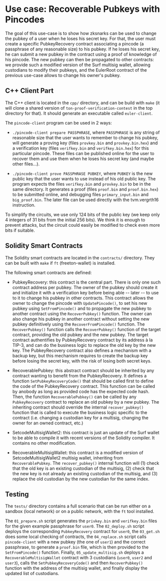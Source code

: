 # Use case: Recoverable Pubkeys with Pincodes

The goal of this use-case is to show how zksnarks can be used to
change the pubkey of a user when he loses his secret key. For that,
the user must create a specific PubkeyRecovery contract associating a
pincode (a passphrase of any reasonable size) to his pubkey. If he
loses his secret key, he can submit a new pubkey in the contract using
a proof of knowledge of his pincode. The new pubkey can then be
propagated to other contracts: we provide such a modified version of
the Surf multisig wallet, allowing custodians to modify their pubkeys,
and the EulerRoot contract of the previous use-case allows to change
his owner's pubkey.

## C++ Client Part

The C++ client is located in the `cpp/` directory, and can be build
with `make` (it will clone a shared version of
`ton-proof-verification-contest` in the top directory for that).
It should generate an executable called `euler-client`.

The `pincode-client` program can be used in 2 ways:

* `./pincode-client prepare PASSPHRASE`, where `PASSPHRASE` is any
  string of reasonable size that the user wants to remember to change
  his pubkey, will generate a proving key (files `provkey.bin` and
  `provkey.bin.hex`) and a verification key (files `verifkey.bin` and
  `verifkey.bin.hex`) for this particular pincode. These files can be
  published online for the user to recover them and use them when he
  loses his secret key (and maybe other files...).

* `./pincode-client prove PASSPHRASE PUBKEY`, where `PUBKEY` is the
  new public key that the user wants to use instead of his old public
  key. The program expects the files `verifkey.bin` and `provkey.bin`
  to be in the same directory. It generates a proof (files `proof.bin`
  and `proof.bin.hex`) to be submitted online, and debugging files
  `primary_input.bin` and `big_proof.bin`. The later file can be used
  directly with the tvm.vergrth16 instruction.

To simplify the circuits, we use only 124 bits of the public key (we
keep only 4 integers of 31 bits from the initial 256 bits). We think
it is enough to prevent attacks, but the circuit could easily be
modified to check even more bits if suitable.

## Solidity Smart Contracts

The Solidity smart contracts are located in the `contracts/`
directory. They can be built with `make` if `ft` (freeton-wallet) is
installed.

The following smart contracts are defined:

* PubkeyRecovery: this contract is the central part. There is only one
  such contract address per pubkey. The owner of the pubkey should
  create it and initialize it with a verification key before being
  able -- later -- to use to it to change his pubkey in other
  contracts. This contract allows the owner to change the pincode with
  `UpdatePincode()`, to set his new pubkey using `SetFromPincode()`
  and to propagate the new pubkey to another contract using the
  `RecoverPubkey()` function. The owner can also change his pubkey in
  another contract without setting the new pubkey definitively using
  the `RecoverFromPincode()` function. The `RecoverPubkey()` function
  calls the `RecoverPubkey()` function of the target contract,
  providing the old pubkey and the new pubkey. The target contract
  authentifies by PubkeyRecovery contract by its address à la TIP-3,
  and can do the business logic to replace the old key by the new key.
  The PubkeyRecovery contract also defines a mechanism with a backup
  key, but this mechanism requires to create the backup key before
  losing the secret key, with the risk of losing both secret keys.

* RecoverablePubkey: this abstract contract should be inherited by any
  contract wanting to benefit from the PubkeyRecovery. It defines a
  function `SetPubkeyRecoveryCode()` that should be called first to
  define the code of the PubkeyRecovery contract. This function can be
  called by anobody as long as provided code has the expected code
  hash.  Then, the function `RecoverablePubkey()` can be called by any
  `PubkeyRecovery` contract to replace an old pubkey by a new
  pubkey. The inheriting contract should override the internal
  `recover_pubkey()` function that is called to execute the business
  logic specific to the contract (i.e. changing a custodian key for a
  multisig, changing the owner for an owned contract, etc.)

* SetcodeMultisigWallet2: this contract is just an update of the Surf
  wallet to be able to compile it with recent versions of the Solidity
  compiler. It contains no other modification.

* RecoverableMultisigWallet: this contract is a modified version of
  SetcodeMultisigWallet2 multisig wallet, inheriting from
  `RecoverablePubkey`. The `recover_pubkey()` internal function will
  (1) check that the old key is an existing custodian of the multisig,
  (2) check that the new key is not already an existing custodian of
  the multisig, and (3) replace the old custodian by the new custodian
  for the same index.

## Testing

The `tests/` directory contains a full scenario that can be run either
on a sandbox (local network) or on a public network, with the `ft`
tool installed.

The `01_prepare.sh` script generates the `privkey.bin` and
`verifkey.bin` files for the given example passphrase for `user0`. The
`02_deploy.sh` script deploys the corresponding `PubkeyRecovery`
contract for `user0`, the `03_get.sh` does some local checking of
contracts, the `04_replace.sh` script calls `pincode-client` with a
new pubkey (the one of `user1`) and the correct passphrase, to
generate a `proof.bin` file, which is then provided to the
`SetFromPincode()` function. Finally, `05_update_multisig.sh` deploys
a `RecoverableMultisigWallet` contract with 3 custodians (`user0`,
`user2` and `user3`), calls the `SetPubkeyRecoveryCode()` and then
`RecoverPubkey()` function with the address of the multisig wallet,
and finally display the updated list of custodians.

